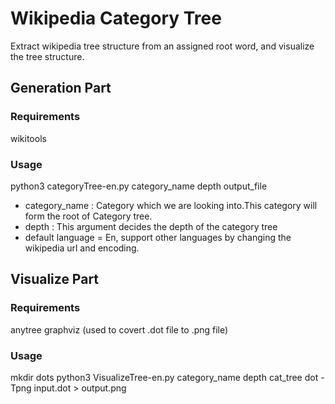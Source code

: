 # Wikipedia Category Tree
Extract wikipedia tree structure from an assigned root word, and visualize the tree structure.

## Generation Part
### Requirements
wikitools
### Usage
python3 categoryTree-en.py category_name depth output_file

- category_name : Category which we are looking into.This category will form the root of Category tree.
- depth : This argument decides the depth of the category tree
- default language = En, support other languages by changing the wikipedia url and encoding.


## Visualize Part
### Requirements
anytree
graphviz (used to covert .dot file to .png file)

### Usage
mkdir dots
python3 VisualizeTree-en.py category_name depth cat_tree
dot -Tpng input.dot > output.png

